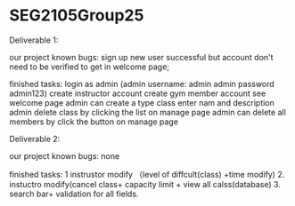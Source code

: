 # SEG2105Group25

Deliverable 1:

our project known bugs:
sign up new user successful but account don't need to be verified to get in welcome page;

finished tasks:
login as admin   (admin username: admin     admin password admin123)
create instructor account 
create gym member account
see welcome page
admin can create a type class enter nam and description
admin delete class by clicking the list on manage page
admin can delete all members by click the button on manage page

Deliverable 2:

our project known bugs:
none

finished tasks:
1 instrustor modify （level of diffcult(class) +time modify) 
2. instuctro modify(cancel class+ capacity limit + view all calss(database)
3. search bar+ validation for all fields.